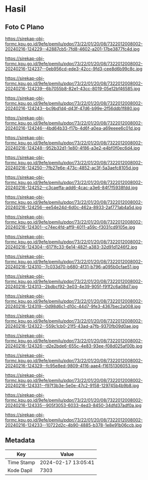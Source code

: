 # Hasil

## Foto C Plano

https://sirekap-obj-formc.kpu.go.id/9efe/pemilu/pdpr/73/22/01/20/08/7322012008002-20240216-124229--42887cb5-7fd8-4602-a201-17be3877fc4d.jpg

https://sirekap-obj-formc.kpu.go.id/9efe/pemilu/pdpr/73/22/01/20/08/7322012008002-20240216-124237--0eb956cd-ede3-42cc-9fd3-cee8d6b99c8c.jpg

https://sirekap-obj-formc.kpu.go.id/9efe/pemilu/pdpr/73/22/01/20/08/7322012008002-20240216-124239--6b7055b8-82e1-43cc-8019-05e12bf46585.jpg

https://sirekap-obj-formc.kpu.go.id/9efe/pemilu/pdpr/73/22/01/20/08/7322012008002-20240216-124243--bc9bd1d4-d43f-47d6-b99e-2f56ddb1f880.jpg

https://sirekap-obj-formc.kpu.go.id/9efe/pemilu/pdpr/73/22/01/20/08/7322012008002-20240216-124246--4bd64b33-f17b-4d6f-a0ea-a69eeee6c01d.jpg

https://sirekap-obj-formc.kpu.go.id/9efe/pemilu/pdpr/73/22/01/20/08/7322012008002-20240216-124248--952b32d1-1e80-4f86-a3e2-e4bf0f0ec6d4.jpg

https://sirekap-obj-formc.kpu.go.id/9efe/pemilu/pdpr/73/22/01/20/08/7322012008002-20240216-124250--7fb27e6e-473c-4852-ac3f-5a3aefc8105d.jpg

https://sirekap-obj-formc.kpu.go.id/9efe/pemilu/pdpr/73/22/01/20/08/7322012008002-20240216-124252--c3caeffa-add6-4cac-a3e6-84f7f5938fdd.jpg

https://sirekap-obj-formc.kpu.go.id/9efe/pemilu/pdpr/73/22/01/20/08/7322012008002-20240216-124256--ee54e24d-6d0c-462a-8933-2af771ab4a5d.jpg

https://sirekap-obj-formc.kpu.go.id/9efe/pemilu/pdpr/73/22/01/20/08/7322012008002-20240216-124301--c74ec4fd-aff9-4011-a59c-f3031cd9105e.jpg

https://sirekap-obj-formc.kpu.go.id/9efe/pemilu/pdpr/73/22/01/20/08/7322012008002-20240216-124304--6171fc33-6e14-482f-a383-32d91d1246f2.jpg

https://sirekap-obj-formc.kpu.go.id/9efe/pemilu/pdpr/73/22/01/20/08/7322012008002-20240216-124310--7c033d70-b680-4f31-b796-a095b0cfae51.jpg

https://sirekap-obj-formc.kpu.go.id/9efe/pemilu/pdpr/73/22/01/20/08/7322012008002-20240216-124313--2bdbcf92-3e03-4e39-905f-f91f2c6a08d7.jpg

https://sirekap-obj-formc.kpu.go.id/9efe/pemilu/pdpr/73/22/01/20/08/7322012008002-20240216-124319--0d98d6c1-d10c-44d7-9fe3-4367bec2a008.jpg

https://sirekap-obj-formc.kpu.go.id/9efe/pemilu/pdpr/73/22/01/20/08/7322012008002-20240216-124322--559c1cb0-21f5-43ad-a7fb-9370fb09d0ae.jpg

https://sirekap-obj-formc.kpu.go.id/9efe/pemilu/pdpr/73/22/01/20/08/7322012008002-20240216-124326--d2e2bde6-655c-4e83-93ee-f08d025af00b.jpg

https://sirekap-obj-formc.kpu.go.id/9efe/pemilu/pdpr/73/22/01/20/08/7322012008002-20240216-124329--fc95e8ed-9809-4116-aae4-f16151306053.jpg

https://sirekap-obj-formc.kpu.go.id/9efe/pemilu/pdpr/73/22/01/20/08/7322012008002-20240216-124331--f97f3b3e-5e0e-47c2-9158-129745b4b9b8.jpg

https://sirekap-obj-formc.kpu.go.id/9efe/pemilu/pdpr/73/22/01/20/08/7322012008002-20240216-124335--905f3053-6033-4ed3-8450-34dfd37adf0a.jpg

https://sirekap-obj-formc.kpu.go.id/9efe/pemilu/pdpr/73/22/01/20/08/7322012008002-20240216-124233--10722d2c-4b90-4885-b378-1e8e91b06ccb.jpg


## Metadata

| Key        | Value               |
| ---------- | ------------------- |
| Time Stamp | 2024-02-17 13:05:41 |
| Kode Dapil | 7303                |



